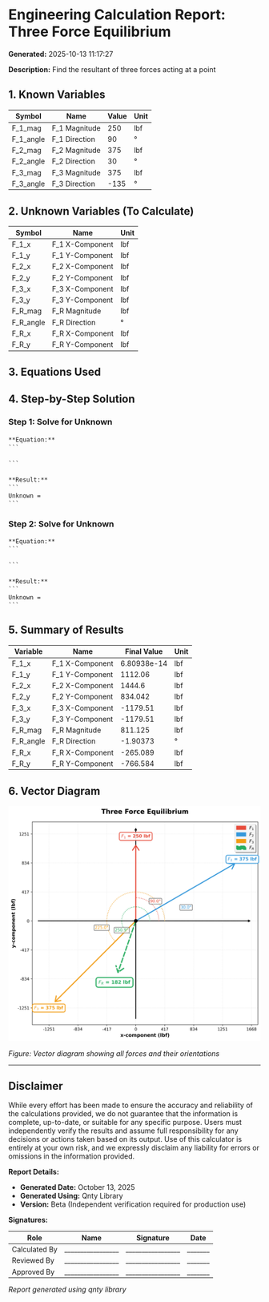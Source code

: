 # Engineering Calculation Report: Three Force Equilibrium

**Generated:** 2025-10-13 11:17:27

**Description:** Find the resultant of three forces acting at a point

## 1. Known Variables

| Symbol | Name | Value | Unit |
|--------|------|-------|------|
| F_1_mag | F_1 Magnitude | 250 | lbf |
| F_1_angle | F_1 Direction | 90 | ° |
| F_2_mag | F_2 Magnitude | 375 | lbf |
| F_2_angle | F_2 Direction | 30 | ° |
| F_3_mag | F_3 Magnitude | 375 | lbf |
| F_3_angle | F_3 Direction | -135 | ° |

## 2. Unknown Variables (To Calculate)

| Symbol | Name | Unit |
|--------|------|------|
| F_1_x | F_1 X-Component | lbf |
| F_1_y | F_1 Y-Component | lbf |
| F_2_x | F_2 X-Component | lbf |
| F_2_y | F_2 Y-Component | lbf |
| F_3_x | F_3 X-Component | lbf |
| F_3_y | F_3 Y-Component | lbf |
| F_R_mag | F_R Magnitude | lbf |
| F_R_angle | F_R Direction | ° |
| F_R_x | F_R X-Component | lbf |
| F_R_y | F_R Y-Component | lbf |

## 3. Equations Used


## 4. Step-by-Step Solution

### Step 1: Solve for Unknown

    **Equation:**
    ```
    
    ```

    **Result:**
    ```
    Unknown =  
    ```

### Step 2: Solve for Unknown

    **Equation:**
    ```
    
    ```

    **Result:**
    ```
    Unknown =  
    ```

## 5. Summary of Results

| Variable | Name | Final Value | Unit |
|----------|------|-------------|------|
| F_1_x | F_1 X-Component | 6.80938e-14 | lbf |
| F_1_y | F_1 Y-Component | 1112.06 | lbf |
| F_2_x | F_2 X-Component | 1444.6 | lbf |
| F_2_y | F_2 Y-Component | 834.042 | lbf |
| F_3_x | F_3 X-Component | -1179.51 | lbf |
| F_3_y | F_3 Y-Component | -1179.51 | lbf |
| F_R_mag | F_R Magnitude | 811.125 | lbf |
| F_R_angle | F_R Direction | -1.90373 | ° |
| F_R_x | F_R X-Component | -265.089 | lbf |
| F_R_y | F_R Y-Component | -766.584 | lbf |

## 6. Vector Diagram

![Vector Diagram](Three_Force_Equilibrium_diagram.png)

*Figure: Vector diagram showing all forces and their orientations*


---

## Disclaimer

While every effort has been made to ensure the accuracy and reliability of the calculations provided, we do not guarantee that the information is complete, up-to-date, or suitable for any specific purpose. Users must independently verify the results and assume full responsibility for any decisions or actions taken based on its output. Use of this calculator is entirely at your own risk, and we expressly disclaim any liability for errors or omissions in the information provided.

**Report Details:**
- **Generated Date:** October 13, 2025
- **Generated Using:** Qnty Library
- **Version:** Beta (Independent verification required for production use)

**Signatures:**

| Role | Name | Signature | Date |
|------|------|-----------|------|
| Calculated By | _________________ | _________________ | _______ |
| Reviewed By | _________________ | _________________ | _______ |
| Approved By | _________________ | _________________ | _______ |

*Report generated using qnty library*